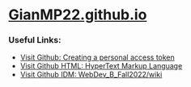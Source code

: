 <html>
	<head>
		<meta charset="utf-8">
		<h1><a href="https://gianmp22.github.io/"> GianMP22.github.io </a></h1>
	</head>
	<head>
		<meta charset="utf-8">
		<h3>Useful Links:</h3>
	</head>
	<body>
		<ul>
			<li> <a href= "https://docs.github.com/en/authentication/keeping-your-account-and-data-secure/creating-a-personal-access-token#creating-a-token"> Visit Github: Creating a personal access token </a>
			</li>
			<li> <a href= "https://developer.mozilla.org/en-US/docs/Web/HTML"> Visit Github HTML: HyperText Markup Language </a>
			</li>
			<li> <a href= "https://github.com/IDMNYU/webDev_B_Fall2022/wiki"> Visit Github IDM: WebDev_B_Fall2022/wiki </a>
			</li>
		</ul>
	</body>
</html>
